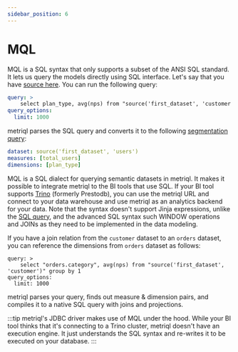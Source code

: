 ```yaml
---
sidebar_position: 6
---
```


# MQL

MQL is a SQL syntax that only supports a subset of the ANSI SQL standard. It lets us query the models directly using SQL interface. Let's say that you have [source here](/query/segmentation). You can run the following query:

```yml
query: >
    select plan_type, avg(nps) from "source('first_dataset', 'customer')" group by 1
query_options:
  limit: 1000
```

metriql parses the SQL query and converts it to the following [segmentation query](/query/segmentation):

```yml
dataset: source('first_dataset', 'users')
measures: [total_users]
dimensions: [plan_type]
```

MQL is a SQL dialect for querying semantic datasets in metriql. It makes it possible to integrate metriql to the BI tools that use SQL. If your BI tool supports [Trino](https://trino.io) (formerly Prestodb), you can use the metriql URL and connect to your data warehouse and use metriql as an analytics backend for your data. Note that the syntax doesn't support Jinja expressions, unlike the [SQL query](/query/sql), and the advanced SQL syntax such WINDOW operations and JOINs as they need to be implemented in the data modeling.

If you have a join relation from the `customer` dataset to an `orders` dataset, you can reference the dimensions from `orders` dataset as follows:

```
query: >
    select "orders.category", avg(nps) from "source('first_dataset', 'customer')" group by 1
query_options:
  limit: 1000
```

metriql parses your query, finds out measure & dimension pairs, and compiles it to a native SQL query with joins and projections.

:::tip
metriql's JDBC driver makes use of MQL under the hood. While your BI tool thinks that it's connecting to a Trino cluster, metriql doesn't have an execution engine. It just understands the SQL syntax and re-writes it to be executed on your database.
:::